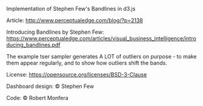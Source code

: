 Implementation of Stephen Few's Bandlines in d3.js

Article: http://www.perceptualedge.com/blog/?p=2138

Introducing Bandlines by Stephen Few: https://www.perceptualedge.com/articles/visual_business_intelligence/introducing_bandlines.pdf

The example tser sampler generates A LOT of outliers on purpose - to make them appear regularly, and to show how outliers shift the bands.

License: https://opensource.org/licenses/BSD-3-Clause

Dashboard design: © Stephen Few

Code: © Robert Monfera
